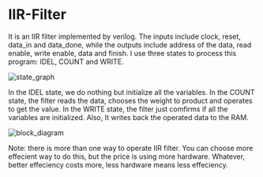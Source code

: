 # IIR-Filter

It is an IIR filter implemented by verilog. The inputs include clock, reset, data_in and data_done, while the outputs include address of the data, read enable, write enable, data and finish. I use three states to process this program: IDEL, COUNT and WRITE.

![state_graph](https://user-images.githubusercontent.com/41135423/42927995-b1c742d4-8b68-11e8-8d46-f0c293f3fc8e.jpg)

In the IDEL state, we do nothing but initialize all the variables. In the COUNT state, the filter reads the data, chooses the weight to product and operates to get the value. In the WRITE state, the filter just comfirms if all the variables are initialized. Also, It writes back the operated data to the RAM.


![block_diagram](https://user-images.githubusercontent.com/41135423/42926718-d1b6b100-8b64-11e8-823c-c907bdf42811.jpg)


Note: there is more than one way to operate IIR filter. You can choose more effecient way to do this, but the price is using more hardware. Whatever, better effeciency costs more, less hardware means less effeciency.
